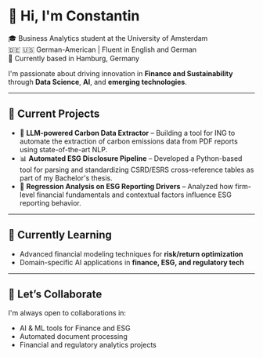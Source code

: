 # 👋 Hi, I'm Constantin 

🎓 Business Analytics student at the University of Amsterdam  
🇩🇪 🇺🇸 German-American | Fluent in English and German  
📍 Currently based in Hamburg, Germany  

I'm passionate about driving innovation in **Finance and Sustainability** through **Data Science**, **AI**, and **emerging technologies**.

---

## 🔭 Current Projects
- 🤖 **LLM-powered Carbon Data Extractor** – Building a tool for ING to automate the extraction of carbon emissions data from PDF reports using state-of-the-art NLP.
- 📊 **Automated ESG Disclosure Pipeline** – Developed a Python-based tool for parsing and standardizing CSRD/ESRS cross-reference tables as part of my Bachelor's thesis.
- 🧮 **Regression Analysis on ESG Reporting Drivers** – Analyzed how firm-level financial fundamentals and contextual factors influence ESG reporting behavior.

---

## 🌱 Currently Learning
- Advanced financial modeling techniques for **risk/return optimization**  
- Domain-specific AI applications in **finance, ESG, and regulatory tech**

---

## 🤝 Let’s Collaborate
I'm always open to collaborations in:
- AI & ML tools for Finance and ESG
- Automated document processing
- Financial and regulatory analytics projects


